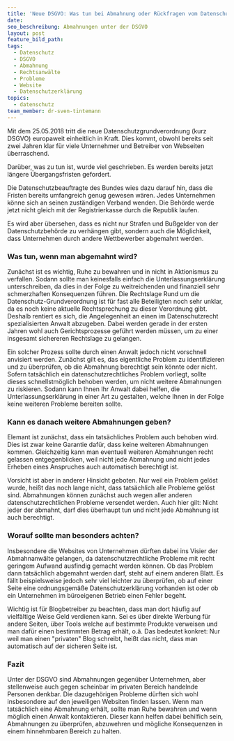 ```yaml
---
title: 'Neue DSGVO: Was tun bei Abmahnung oder Rückfragen vom Datenschutzbeauftragten?'
date:
seo_beschreibung: Abmahnungen unter der DSGVO
layout: post
feature_bild_path:
tags:
  - Datenschutz
  - DSGVO
  - Abmahnung
  - Rechtsanwälte
  - Probleme
  - Website
  - Datenschutzerklärung
topics:
  - datenschutz
team_member: dr-sven-tintemann
---
```


Mit dem 25.05.2018 tritt die neue Datenschutzgrundverordnung (kurz DSGVO) europaweit einheitlich in Kraft. Dies kommt, obwohl bereits seit zwei Jahren klar f&uuml;r viele Unternehmer und Betreiber von Webseiten &uuml;berraschend.

Dar&uuml;ber, was zu tun ist, wurde viel geschrieben. Es werden bereits jetzt l&auml;ngere &Uuml;bergangsfristen gefordert.

Die Datenschutzbeauftragte des Bundes wies dazu darauf hin, dass die Fristen bereits umfangreich genug gewesen w&auml;ren. Jedes Unternehmen k&ouml;nne sich an seinen zust&auml;ndigen Verband wenden. Die Beh&ouml;rde werde jetzt nicht gleich mit der Registrierkasse durch die Republik laufen.

Es wird aber &uuml;bersehen, dass es nicht nur Strafen und Bu&szlig;gelder von der Datenschutzbeh&ouml;rde zu verh&auml;ngen gibt, sondern auch die M&ouml;glichkeit, dass Unternehmen durch andere Wettbewerber abgemahnt werden.

### Was tun, wenn man abgemahnt wird?

Zun&auml;chst ist es wichtig, Ruhe zu bewahren und in nicht in Aktionismus zu verfallen. Sodann sollte man keinesfalls einfach die Unterlassungserkl&auml;rung unterschreiben, da dies in der Folge zu weitreichenden und finanziell sehr schmerzhaften Konsequenzen f&uuml;hren. Die Rechtslage Rund um die Datenschutz-Grundverordnung ist f&uuml;r fast alle Beteiligten noch sehr unklar, da es noch keine aktuelle Rechtsprechung zu dieser Verordnung gibt. Deshalb rentiert es sich, die Angelegenheit an einen im Datenschutzrecht spezialisierten Anwalt abzugeben. Dabei werden gerade in der ersten Jahren wohl auch Gerichtsprozesse gef&uuml;hrt werden m&uuml;ssen, um zu einer insgesamt sichereren Rechtslage zu gelangen.

Ein solcher Prozess sollte durch einen Anwalt jedoch nicht vorschnell anvisiert werden. Zun&auml;chst gilt es, das eigentliche Problem zu identifizieren und zu &uuml;berpr&uuml;fen, ob die Abmahnung berechtigt sein k&ouml;nnte oder nicht. Sofern tats&auml;chlich ein datenschutzrechtliches Problem vorliegt, sollte dieses schnellstm&ouml;glich behoben werden, um nicht weitere Abmahnungen zu riskieren. Sodann kann Ihnen Ihr Anwalt dabei helfen, die Unterlassungserkl&auml;rung in einer Art zu gestalten, welche Ihnen in der Folge keine weiteren Probleme bereiten sollte.

### Kann es danach weitere Abmahnungen geben?

Elemant ist zun&auml;chst, dass ein tats&auml;chliches Problem auch behoben wird. Dies ist zwar keine Garantie daf&uuml;r, dass keine weiteren Abmahnungen kommen. Gleichzeitig kann man eventuell weiteren Abmahnungen recht gelassen entgegenblicken, weil nicht jede Abmahnung und nicht jedes Erheben eines Anspruches auch automatisch berechtigt ist.

Vorsicht ist aber in anderer Hinsicht geboten. Nur weil ein Problem gel&ouml;st wurde, hei&szlig;t das noch lange nicht, dass tats&auml;chlich alle Probleme gel&ouml;st sind. Abmahnungen k&ouml;nnen zun&auml;chst auch wegen aller anderen datenschutzrechtlichen Probleme versendet werden. Auch hier gilt: Nicht jeder der abmahnt, darf dies &uuml;berhaupt tun und nicht jede Abmahnung ist auch berechtigt.

### Worauf sollte man besonders achten?

Insbesondere die Websites von Unternehmen d&uuml;rften dabei ins Visier der Abmahnanw&auml;lte gelangen, da datenschutzrechtliche Probleme mit recht geringem Aufwand ausfindig gemacht werden k&ouml;nnen. Ob das Problem dann tats&auml;chlich abgemahnt werden darf, steht auf einem anderen Blatt. Es f&auml;llt beispielsweise jedoch sehr viel leichter zu &uuml;berpr&uuml;fen, ob auf einer Seite eine ordnungsgem&auml;&szlig;e Datenschutzerkl&auml;rung vorhanden ist oder ob ein Unternehmen im b&uuml;roeigenen Betrieb einen Fehler begeht.

Wichtig ist f&uuml;r Blogbetreiber zu beachten, dass man dort h&auml;ufig auf vielf&auml;ltige Weise Geld verdienen kann. Sei es &uuml;ber direkte Werbung f&uuml;r andere Seiten, &uuml;ber Tools welche auf bestimmte Produkte verweisen und man daf&uuml;r einen bestimmten Betrag erh&auml;lt, o.&auml;. Das bedeutet konkret: Nur weil man einen "privaten" Blog schreibt, hei&szlig;t das nicht, dass man automatisch auf der sicheren Seite ist.

### Fazit

Unter der DSGVO sind Abmahnungen gegen&uuml;ber Unternehmen, aber stellenweise auch gegen scheinbar im privaten Bereich handelnde Personen denkbar. Die dazugeh&ouml;rigen Probleme d&uuml;rften sich wohl insbesondere auf den jeweiligen Websiten finden lassen. Wenn man tats&auml;chlich eine Abmahnung erh&auml;lt, sollte man Ruhe bewahren und wenn m&ouml;glich einen Anwalt kontaktieren. Dieser kann helfen dabei behilfich sein, Abmahnungen zu &uuml;berpr&uuml;fen, abzuwehren und m&ouml;gliche Konsequenzen in einem hinnehmbaren Bereich zu halten.

&nbsp;

&nbsp;